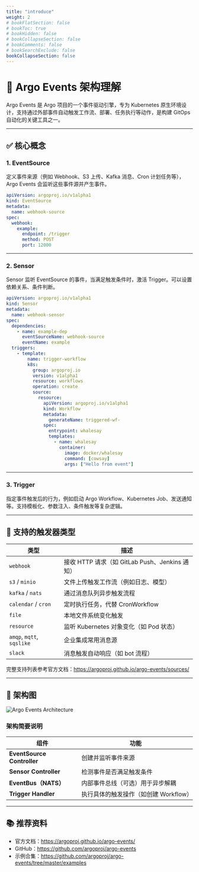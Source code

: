 ```yaml
---
title: "introduce"
weight: 2
# bookFlatSection: false
# bookToc: true
# bookHidden: false
# bookCollapseSection: false
# bookComments: false
# bookSearchExclude: false
bookCollapseSection: false
---
```


# 📡 Argo Events 架构理解

Argo Events 是 Argo 项目的一个事件驱动引擎，专为 Kubernetes 原生环境设计，支持通过外部事件自动触发工作流、部署、任务执行等动作，是构建 GitOps 自动化的关键工具之一。

---

## ✅ 核心概念

### 1. **EventSource**
定义事件来源（例如 Webhook、S3 上传、Kafka 消息、Cron 计划任务等），Argo Events 会监听这些事件源并产生事件。

```yaml
apiVersion: argoproj.io/v1alpha1
kind: EventSource
metadata:
  name: webhook-source
spec:
  webhook:
    example:
      endpoint: /trigger
      method: POST
      port: 12000
```

---

### 2. **Sensor**
Sensor 监听 EventSource 的事件，当满足触发条件时，激活 Trigger。可以设置依赖关系、条件判断。

```yaml
apiVersion: argoproj.io/v1alpha1
kind: Sensor
metadata:
  name: webhook-sensor
spec:
  dependencies:
    - name: example-dep
      eventSourceName: webhook-source
      eventName: example
  triggers:
    - template:
        name: trigger-workflow
        k8s:
          group: argoproj.io
          version: v1alpha1
          resource: workflows
          operation: create
          source:
            resource:
              apiVersion: argoproj.io/v1alpha1
              kind: Workflow
              metadata:
                generateName: triggered-wf-
              spec:
                entrypoint: whalesay
                templates:
                  - name: whalesay
                    container:
                      image: docker/whalesay
                      command: [cowsay]
                      args: ["Hello from event"]
```

---

### 3. **Trigger**
指定事件触发后的行为，例如启动 Argo Workflow、Kubernetes Job、发送通知等。支持模板化、参数注入、条件触发等复杂逻辑。

---

## 🔄 支持的触发器类型

| 类型 | 描述 |
|------|------|
| `webhook` | 接收 HTTP 请求（如 GitLab Push、Jenkins 通知） |
| `s3` / `minio` | 文件上传触发工作流（例如日志、模型） |
| `kafka` / `nats` | 通过消息队列异步触发流程 |
| `calendar` / `cron` | 定时执行任务，代替 CronWorkflow |
| `file` | 本地文件系统变化触发 |
| `resource` | 监听 Kubernetes 对象变化（如 Pod 状态） |
| `amqp`, `mqtt`, `sqslike` | 企业集成常用消息源 |
| `slack` | 消息触发自动响应（如 bot 流程） |

完整支持列表参考官方文档：https://argoproj.github.io/argo-events/sources/

---

## 🧩 架构图

![Argo Events Architecture](https://argoproj.github.io/argo-events/assets/events-architecture.png)

### 架构简要说明

| 组件 | 功能 |
|------|------|
| **EventSource Controller** | 创建并监听事件来源 |
| **Sensor Controller** | 检测事件是否满足触发条件 |
| **EventBus（NATS）** | 内部事件总线（可选）用于异步解耦 |
| **Trigger Handler** | 执行具体的触发操作（如创建 Workflow） |

---

## 📚 推荐资料

- 官方文档：https://argoproj.github.io/argo-events/
- GitHub：https://github.com/argoproj/argo-events
- 示例合集：https://github.com/argoproj/argo-events/tree/master/examples


